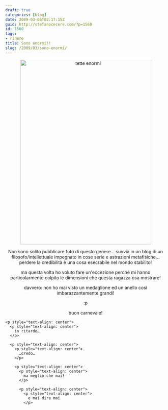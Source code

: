 ```yaml
---
draft: true
categories: [blog]
date: 2009-03-06T02:17:15Z
guid: http://stefanocecere.com/?p=1560
id: 1560
tags:
- ridere
title: Sono enormi!!
slug: /2009/03/sono-enormi/
---
```


<p style="text-align: center">
  <img class="aligncenter size-full wp-image-1561" title="tette enormi" src="http://stefanocecere.com/wp-content/uploads/sites/3/2009/03/tette_enormi.jpg" alt="tette enormi" width="411" height="578" srcset="http://stefanocecere.com/wp-content/uploads/sites/3/2009/03/tette_enormi.jpg 514w, http://stefanocecere.com/wp-content/uploads/sites/3/2009/03/tette_enormi-213x300.jpg 213w" sizes="(max-width: 411px) 100vw, 411px" />
</p>

<p style="text-align: center">
  Non sono solito pubblicare foto di questo genere… suvvia in un blog di un filosofo/intellettuale impegnato in cose serie e astrazioni metafisiche… perdere la credibilità è una cosa esecrabile nel mondo stabilito!
</p>

<p style="text-align: center">
  ma questa volta ho voluto fare un'eccezione perchè mi hanno particolarmente colpito le dimensioni che questa ragazza osa mostrare!
</p>

<p style="text-align: center">
  davvero: non ho mai visto un medaglione ed un anello così imbarazzantemente grandi!
</p>

<p style="text-align: center">
  <p style="text-align: center">
    :p
  </p>
  
  <p style="text-align: center">
    <p style="text-align: center">
      buon carnevale!
    </p>
    
    <p style="text-align: center">
      <p style="text-align: center">
        in ritardo…
      </p>
      
      <p style="text-align: center">
        <p style="text-align: center">
          …credo…
        </p>
        
        <p style="text-align: center">
          <p style="text-align: center">
            ma meglio che mai!
          </p>
          
          <p style="text-align: center">
            <p style="text-align: center">
              e mai dire mai
            </p>